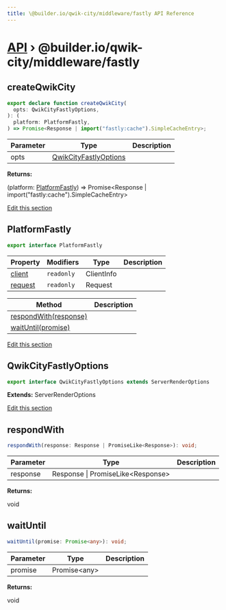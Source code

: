 ```yaml
---
title: \@builder.io/qwik-city/middleware/fastly API Reference
---
```


# [API](/api) &rsaquo; @builder.io/qwik-city/middleware/fastly

## createQwikCity

```typescript
export declare function createQwikCity(
  opts: QwikCityFastlyOptions,
): (
  platform: PlatformFastly,
) => Promise<Response | import("fastly:cache").SimpleCacheEntry>;
```

| Parameter | Type                                            | Description |
| --------- | ----------------------------------------------- | ----------- |
| opts      | [QwikCityFastlyOptions](#qwikcityfastlyoptions) |             |

**Returns:**

(platform: [PlatformFastly](#platformfastly)) =&gt; Promise&lt;Response \| import("fastly:cache").SimpleCacheEntry&gt;

[Edit this section](https://github.com/BuilderIO/qwik/tree/main/packages/qwik-city/middleware/fastly/index.ts)

## PlatformFastly

```typescript
export interface PlatformFastly
```

| Property     | Modifiers             | Type       | Description |
| ------------ | --------------------- | ---------- | ----------- |
| [client](#)  | <code>readonly</code> | ClientInfo |             |
| [request](#) | <code>readonly</code> | Request    |             |

| Method                                               | Description |
| ---------------------------------------------------- | ----------- |
| [respondWith(response)](#platformfastly-respondwith) |             |
| [waitUntil(promise)](#platformfastly-waituntil)      |             |

[Edit this section](https://github.com/BuilderIO/qwik/tree/main/packages/qwik-city/middleware/fastly/index.ts)

## QwikCityFastlyOptions

```typescript
export interface QwikCityFastlyOptions extends ServerRenderOptions
```

**Extends:** ServerRenderOptions

[Edit this section](https://github.com/BuilderIO/qwik/tree/main/packages/qwik-city/middleware/fastly/index.ts)

## respondWith

```typescript
respondWith(response: Response | PromiseLike<Response>): void;
```

| Parameter | Type                                    | Description |
| --------- | --------------------------------------- | ----------- |
| response  | Response \| PromiseLike&lt;Response&gt; |             |

**Returns:**

void

## waitUntil

```typescript
waitUntil(promise: Promise<any>): void;
```

| Parameter | Type               | Description |
| --------- | ------------------ | ----------- |
| promise   | Promise&lt;any&gt; |             |

**Returns:**

void
